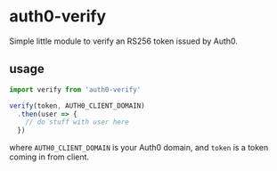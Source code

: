# auth0-verify

Simple little module to verify an RS256 token issued by Auth0.

## usage

```js
import verify from 'auth0-verify'

verify(token, AUTH0_CLIENT_DOMAIN)
  .then(user => {
    // do stuff with user here
  })
```

where `AUTH0_CLIENT_DOMAIN` is your Auth0 domain, and `token` is a token coming in from client.